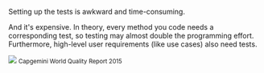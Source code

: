 Setting up the tests is awkward and time-consuming.

And it's expensive. In theory, every method you code needs a corresponding test, 
so testing may almost double the programming effort. Furthermore, high-level user 
requirements (like use cases) also need tests.


<img src="resources/images/senchatest/CapGeminiTestingTrends.jpg">
<small>Capgemini World Quality Report 2015</small>